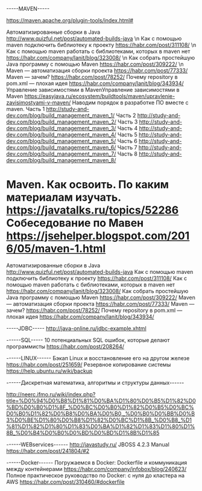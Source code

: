 -----MAVEN-----

https://maven.apache.org/plugin-tools/index.html#


Автоматизированные сборки в Java http://www.quizful.net/post/automated-builds-java \n
Как с помощью maven подключить библиотеку к проекту https://habr.com/post/311108/ \n
Как с помощью maven работать с библиотеками, которых в maven нет https://habr.com/company/lanit/blog/323008/ \n
Как собрать простейшую Java программу с помощью Maven https://habr.com/post/309222/ \n
Maven — автоматизация сборки проекта https://habr.com/post/77333/
Maven — зачем? https://habr.com/post/78252/
Почему repository в pom.xml — плохая идея https://habr.com/company/lanit/blog/343934/
Управление зависимостями в MavenУправление зависимостями в Maven https://easyjava.ru/ecosystem/buildtools/maven/upravlenie-zavisimostyami-v-maven/
Наводим порядок в разработке ПО вместе с maven.
Часть 1 http://study-and-dev.com/blog/build_management_maven_1/
Часть 2 http://study-and-dev.com/blog/build_management_maven_2/
Часть 3 http://study-and-dev.com/blog/build_management_maven_3/
Часть 4 http://study-and-dev.com/blog/build_management_maven_4/
Часть 5 http://study-and-dev.com/blog/build_management_maven_5/
Часть 6 http://study-and-dev.com/blog/build_management_maven_6/
Часть 7 http://study-and-dev.com/blog/build_management_maven_7/
Часть 8 http://study-and-dev.com/blog/build_management_maven_8/

Maven. Как освоить. По каким материалам изучать. https://javatalks.ru/topics/52286
Собеседование по Мавен https://jsehelper.blogspot.com/2016/05/maven-1.html
=======
Автоматизированные сборки в Java http://www.quizful.net/post/automated-builds-java
Как с помощью maven подключить библиотеку к проекту https://habr.com/post/311108/
Как с помощью maven работать с библиотеками, которых в maven нет https://habr.com/company/lanit/blog/323008/
Как собрать простейшую Java программу с помощью Maven https://habr.com/post/309222/
Maven — автоматизация сборки проекта https://habr.com/post/77333/
Maven — зачем? https://habr.com/post/78252/
Почему repository в pom.xml — плохая идея https://habr.com/company/lanit/blog/343934/



-----JDBC-----
http://java-online.ru/jdbc-example.xhtml



------SQL-----
10 потенциальных SQL ошибок, которые делают программисты
https://habr.com/post/208264/


------LINUX------
Бэкап Linux и восстановление его на другом железе https://habr.com/post/251659/
Резервное копирование системы https://help.ubuntu.ru/wiki/backup

------Дискретная математика, алгоритмы и структуры данных------

http://neerc.ifmo.ru/wiki/index.php?title=%D0%94%D0%B8%D1%81%D0%BA%D1%80%D0%B5%D1%82%D0%BD%D0%B0%D1%8F_%D0%BC%D0%B0%D1%82%D0%B5%D0%BC%D0%B0%D1%82%D0%B8%D0%BA%D0%B0,_%D0%B0%D0%BB%D0%B3%D0%BE%D1%80%D0%B8%D1%82%D0%BC%D1%8B_%D0%B8_%D1%81%D1%82%D1%80%D1%83%D0%BA%D1%82%D1%83%D1%80%D1%8B_%D0%B4%D0%B0%D0%BD%D0%BD%D1%8B%D1%85

------WEBservices------
http://javastudy.ru/
JBOSS 4.2.3 Manual  https://habr.com/post/241804/#2




------Docker------
Погружаемся в Docker: Dockerfile и коммуникация между контейнерами
https://habr.com/company/infobox/blog/240623/
Полное практическое руководство по Docker: с нуля до кластера на AWS
https://habr.com/post/310460/#dockerfile
